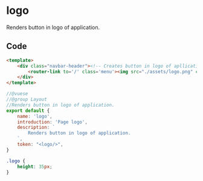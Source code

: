 # logo

Renders button in logo of application.


## Code

```html
<template>
	<div class="navbar-header"><!-- Creates button in logo of apllication -->
		<router-link to='/' class='menu'><img src="./assets/logo.png" class="logo"></router-link>
	</div>
</template>
```

```js
//@vuese
//@group Layout
//Renders button in logo of application.
export default {
	name: 'logo',
	introduction: 'Page logo',
	description: `
		Renders button in logo of application.
	`,
	token: "<logo/>",
}
```

```css
.logo {
	height: 35px;
}
```